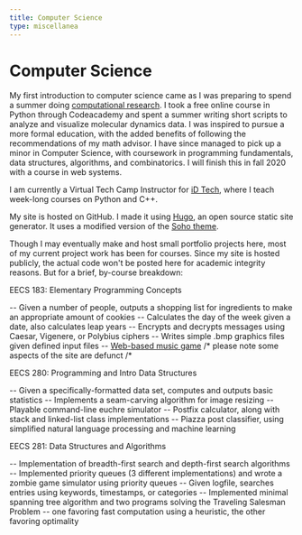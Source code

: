 ```yaml
---
title: Computer Science
type: miscellanea
---
```

# Computer Science

My first introduction to computer science came as I was preparing to spend a summer doing [computational research](/research).
I took a free online course in Python through Codeacademy and spent a summer writing short scripts to analyze and visualize molecular dynamics data. I was inspired to pursue a more formal education, with the added benefits of following the recommendations of my math advisor. I have since managed to pick up a minor in Computer Science, with coursework in programming fundamentals, data structures, algorithms, and combinatorics. I will finish this in fall 2020 with a course in web systems.

I am currently a Virtual Tech Camp Instructor for [iD Tech](https://www.idtech.com/), where I teach week-long courses on Python and C++.

My site is hosted on GitHub. I made it using [Hugo](https://gohugo.io/), an open source static site generator. It uses a modified version of the [Soho theme](https://themes.gohugo.io/soho/).

Though I may eventually make and host small portfolio projects here, most of my current project work has been for courses. Since my site is hosted publicly, the actual code won't be posted here for academic integrity reasons. But for a brief, by-course breakdown:

EECS 183: Elementary Programming Concepts

-- Given a number of people, outputs a shopping list for ingredients to make an appropriate amount of cookies
-- Calculates the day of the week given a date, also calculates leap years
-- Encrypts and decrypts messages using Caesar, Vigenere, or Polybius ciphers
-- Writes simple .bmp graphics files given defined input files
-- [Web-based music game](http://argylemusic.herokuapp.com/) /* please note some aspects of the site are defunct /*

EECS 280: Programming and Intro Data Structures

-- Given a specifically-formatted data set, computes and outputs basic statistics
-- Implements a seam-carving algorithm for image resizing
-- Playable command-line euchre simulator
-- Postfix calculator, along with stack and linked-list class implementations
-- Piazza post classifier, using simplified natural language processing and machine learning

EECS 281: Data Structures and Algorithms

-- Implementation of breadth-first search and depth-first search algorithms
-- Implemented priority queues (3 different implementations) and wrote a zombie game simulator using priority queues
-- Given logfile, searches entries using keywords, timestamps, or categories
-- Implemented minimal spanning tree algorithm and two programs solving the Traveling Salesman Problem -- one favoring fast computation using a heuristic, the other favoring optimality
